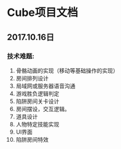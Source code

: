 # Cube项目文档
## 2017.10.16日
### 技术难题:

1. 骨骼动画的实现（移动等基础操作的实现）
2. 房间排列设计
3. 局域网或服务器语音沟通
4. 游戏胜负逻辑判定
5. 陷阱房间关卡设计
6. 房间摆设，交互逻辑。
7. 道具设计
8. 人物特定技能实现
9. UI界面
10. 陷阱房间特效